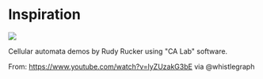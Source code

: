 # Inspiration

![](https://db-feed.s3.amazonaws.com/legacy/shotwin-2020-07-27_14-22-17-1595874239.png)

Cellular automata demos by Rudy Rucker using "CA Lab" software.

From: https://www.youtube.com/watch?v=lyZUzakG3bE via @whistlegraph